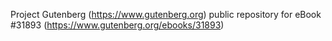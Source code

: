 Project Gutenberg (https://www.gutenberg.org) public repository for eBook #31893 (https://www.gutenberg.org/ebooks/31893)
